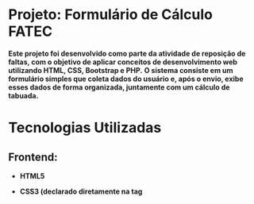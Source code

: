 # Projeto: Formulário de Cálculo FATEC
**Este projeto foi desenvolvido como parte da atividade de reposição de faltas, com o objetivo de aplicar conceitos de desenvolvimento web utilizando HTML, CSS, Bootstrap e PHP.**
**O sistema consiste em um formulário simples que coleta dados do usuário e, após o envio, exibe esses dados de forma organizada, juntamente com um cálculo de tabuada.**

# Tecnologias Utilizadas
## **Frontend:**

- **HTML5**

- **CSS3 (declarado diretamente na tag <style> do cabeçalho como pedido pelo professor)**

- **Bootstrap 5**

## Backend:
- **PHP**

# Como Executar o Projeto
- **Clone ou faça o download deste repositório.**

- **Você precisará de um ambiente com PHP instalado.**

- **Navegue até a pasta raiz do projeto pelo terminal.**

- **Inicie o servidor embutido do PHP com o comando:**

``php -S localhost:8000``

> Tal como o professor Ronan e o Professor Anderson passaram, esse número pode ser escolhido aleatoriamente por você, pois temos 65.536 possibilidades de portas.

- **Abra seu navegador e acesse http://localhost:8000/**

# Funcionalidades Implementadas
- **Formulário Interativo: Coleta de nome, semestre (1-6) e um número (1-10).**

- **Processamento com PHP: Os dados são enviados via método POST para a página resultado.php.**

- **Card de Apresentação: Exibição do nome do aluno, semestre atual e o cálculo de quantos semestres faltam para a conclusão do curso (considerando 6 semestres no total).**

- **Geração de Tabuada: Cálculo e exibição da tabuada do número fornecido pelo usuário, do 0 ao 10.**

- **Layout Responsivo: Utilização do sistema de grid e componentes do Bootstrap para uma apresentação organizada.**

# Desafios e Aprendizados

O principal desafio técnico durante o desenvolvimento foi a estilização e o alinhamento dos cards de resultado.
Inicialmente, o conteúdo de tamanhos diferentes fazia com que os cards ficassem com alturas desiguais. Para resolver isso, foi necessário um estudo mais aprofundado sobre o Flexbox, especialmente as propriedades display: flex, flex-direction: column e flex-grow: 1. 
A solução foi encontrada após algumas tentativas e consultas a materiais na internet, incluindo: Tópicos do Stack Overflow sobre alinhamento de colunas, o curso que o professor passou sobre Flexbox e com toda a sinceridade do mundo, a IA também!

## Observação Sobre a Atividade
Conforme a orientação, a lógica e a implementação do projeto foram realizadas como uma tentativa real de aplicar o conteúdo. 
Para os desafios de layout e para a organização da estrutura final do código (e também deste README), foram consultadas diversas fontes, incluindo a documentação oficial do Bootstrap e discussões na comunidade, buscando otimizar a clareza e a organização do resultado. 
O foco de usar essas ferramentas como um auxílio para o aprendizado, e não para a geração da solução. **O importante é ter conteúdo pra se lembrar nas provas que vem a seguir.**
